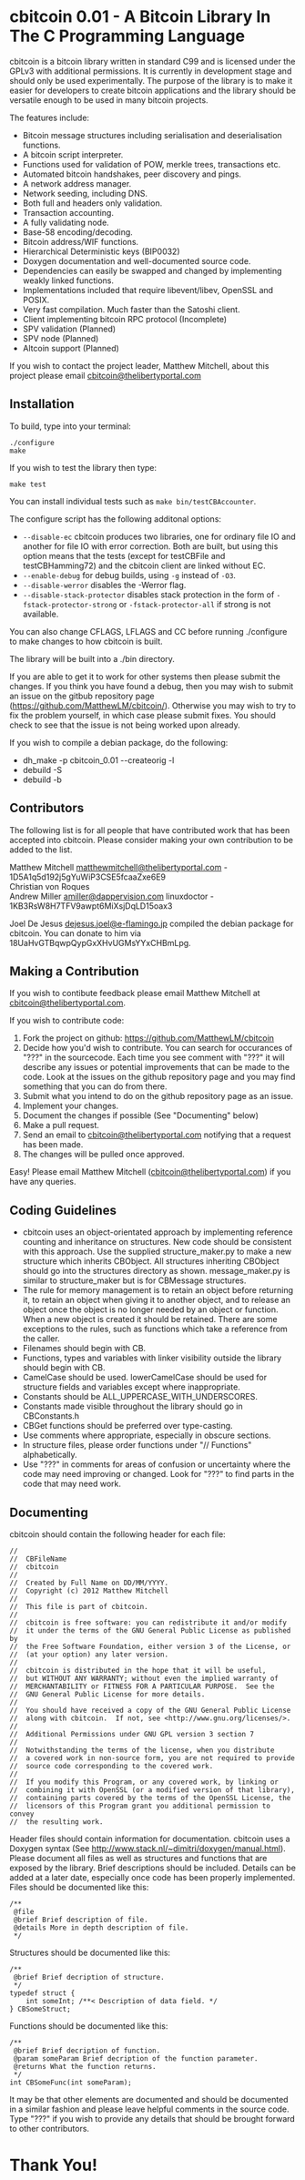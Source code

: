 cbitcoin 0.01 - A Bitcoin Library In The C Programming Language
==========================================================

cbitcoin is a bitcoin library written in standard C99 and is licensed under the GPLv3 with additional permissions. It is currently in development stage and should only be used experimentally. The purpose of the library is to make it easier for developers to create bitcoin applications and the library should be versatile enough to be used in many bitcoin projects.

The features include:

* Bitcoin message structures including serialisation and deserialisation functions.
* A bitcoin script interpreter.
* Functions used for validation of POW, merkle trees, transactions etc.
* Automated bitcoin handshakes, peer discovery and pings.
* A network address manager.
* Network seeding, including DNS.
* Both full and headers only validation.
* Transaction accounting.
* A fully validating node.
* Base-58 encoding/decoding.
* Bitcoin address/WIF functions.
* Hierarchical Deterministic keys (BIP0032)
* Doxygen documentation and well-documented source code.
* Dependencies can easily be swapped and changed by implementing weakly linked functions.
* Implementations included that require libevent/libev, OpenSSL and POSIX.
* Very fast compilation. Much faster than the Satoshi client.
* Client implementing bitcoin RPC protocol (Incomplete)
* SPV validation (Planned)
* SPV node (Planned)
* Altcoin support (Planned)

If you wish to contact the project leader, Matthew Mitchell, about this project please email cbitcoin@thelibertyportal.com

Installation
------------

To build, type into your terminal:

    ./configure
    make

If you wish to test the library then type:

    make test

You can install individual tests such as `make bin/testCBAccounter`.

The configure script has the following additonal options:

 * `--disable-ec` cbitcoin produces two libraries, one for ordinary file IO and another for file IO with error correction. Both are built, but using this option means that the tests (except for testCBFile and testCBHamming72) and the cbitcoin client are linked without EC.
 * `--enable-debug` for debug builds, using `-g` instead of `-O3`.
 * `--disable-werror` disables the -Werror flag.
 * `--disable-stack-protector` disables stack protection in the form of `-fstack-protector-strong` or `-fstack-protector-all` if strong is not available.

You can also change CFLAGS, LFLAGS and CC before running ./configure to make changes to how cbitcoin is built.

The library will be built into a ./bin directory.

If you are able to get it to work for other systems then please submit the changes. If you think you have found a debug, then you may wish to submit an issue on the gitbub repository page (https://github.com/MatthewLM/cbitcoin/). Otherwise you may wish to try to fix the problem yourself, in which case please submit fixes. You should check to see that the issue is not being worked upon already.

If you wish to compile a debian package, do the following:
 * dh_make -p cbitcoin_0.01 --createorig -l
 * debuild -S
 * debuild -b


Contributors
------------

The following list is for all people that have contributed work that has been accepted into cbitcoin. Please consider making your own contribution to be added to the list.

Matthew Mitchell <matthewmitchell@thelibertyportal.com> - 1D5A1q5d192j5gYuWiP3CSE5fcaaZxe6E9  
Christian von Roques  
Andrew Miller <amiller@dappervision.com>
linuxdoctor - 1KB3RsW8H7TFV9awpt6MiXsjDqLD15oax3

Joel De Jesus <dejesus.joel@e-flamingo.jp> compiled the debian package for cbitcoin.  You can donate to him via 18UaHvGTBqwpQypGxXHvUGMsYYxCHBmLpg.

Making a Contribution
---------------------

If you wish to contibute feedback please email Matthew Mitchell at cbitcoin@thelibertyportal.com.

If you wish to contribute code:

1. Fork the project on github: https://github.com/MatthewLM/cbitcoin
2. Decide how you'd wish to contribute. You can search for occurances of "???" in the sourcecode. Each time you see comment with "???" it will describe any issues or potential improvements that can be made to the code. Look at the issues on the github repository page and you may find something that you can do from there.
3. Submit what you intend to do on the github repository page as an issue.
4. Implement your changes.
5. Document the changes if possible (See "Documenting" below)
6. Make a pull request.
7. Send an email to cbitcoin@thelibertyportal.com notifying that a request has been made.
8. The changes will be pulled once approved.

Easy! Please email Matthew Mitchell (cbitcoin@thelibertyportal.com) if you have any queries.

Coding Guidelines
-----------------

* cbitcoin uses an object-orientated approach by implementing reference counting and inheritance on structures. New code should be consistent with this approach. Use the supplied structure_maker.py to make a new structure which inherits CBObject. All structures inheriting CBObject should go into the structures directory as shown. message_maker.py is similar to structure_maker but is for CBMessage structures.
* The rule for memory management is to retain an object before returning it, to retain an object when giving it to another object, and to release an object once the object is no longer needed by an object or function. When a new object is created it should be retained. There are some exceptions to the rules, such as functions which take a reference from the caller.
* Filenames should begin with CB.
* Functions, types and variables with linker visibility outside the library should begin with CB.
* CamelCase should be used. lowerCamelCase should be used for structure fields and variables except where inappropriate.
* Constants should be ALL_UPPERCASE_WITH_UNDERSCORES.
* Constants made visible throughout the library should go in CBConstants.h
* CBGet functions should be preferred over type-casting.
* Use comments where appropriate, especially in obscure sections.
* In structure files, please order functions under "//  Functions" alphabetically.
* Use "???" in comments for areas of confusion or uncertainty where the code may need improving or changed. Look for "???" to find parts in the code that may need work.

Documenting
-----------

cbitcoin should contain the following header for each file:

	//
	//  CBFileName
	//  cbitcoin
	//
	//  Created by Full Name on DD/MM/YYYY.
	//  Copyright (c) 2012 Matthew Mitchell
	//
	//  This file is part of cbitcoin.
	//
	//  cbitcoin is free software: you can redistribute it and/or modify
	//  it under the terms of the GNU General Public License as published by
	//  the Free Software Foundation, either version 3 of the License, or
	//  (at your option) any later version.
	//  
	//  cbitcoin is distributed in the hope that it will be useful, 
	//  but WITHOUT ANY WARRANTY; without even the implied warranty of
	//  MERCHANTABILITY or FITNESS FOR A PARTICULAR PURPOSE.  See the
	//  GNU General Public License for more details.
	//
	//  You should have received a copy of the GNU General Public License
	//  along with cbitcoin.  If not, see <http://www.gnu.org/licenses/>.
	//
	//  Additional Permissions under GNU GPL version 3 section 7
	//
	//  Notwithstanding the terms of the license, when you distribute
	//  a covered work in non-source form, you are not required to provide
	//  source code corresponding to the covered work.
	//
	//  If you modify this Program, or any covered work, by linking or
	//  combining it with OpenSSL (or a modified version of that library),
	//  containing parts covered by the terms of the OpenSSL License, the
	//  licensors of this Program grant you additional permission to convey
	//  the resulting work.

Header files should contain information for documentation. cbitcoin uses a Doxygen syntax (See http://www.stack.nl/~dimitri/doxygen/manual.html). Please document all files as well as structures and functions that are exposed by the library. Brief descriptions should be included. Details can be added at a later date, especially once code has been properly implemented. Files should be documented like this:

	/**
	 @file
	 @brief Brief description of file.
	 @details More in depth description of file.
	 */

Structures should be documented like this:

	/**
	 @brief Brief decription of structure.
	 */
	typedef struct {
		int someInt; /**< Description of data field. */
	} CBSomeStruct;

Functions should be documented like this:

	/**
	 @brief Brief decription of function.
	 @param someParam Brief decription of the function parameter.
	 @returns What the function returns.
	 */
	int CBSomeFunc(int someParam);
 
It may be that other elements are documented and should be documented in a similar fashion and please leave helpful comments in the source code. Type "???" if you wish to provide any details that should be brought forward to other contributors.

Thank You!
==========
